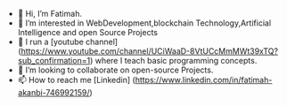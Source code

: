 - 👋 Hi, I’m Fatimah.
- 👀 I’m interested in WebDevelopment,blockchain Technology,Artificial Intelligence and open Source Projects
- 🌱 I run a [youtube channel] (https://www.youtube.com/channel/UCiWaaD-8VtUCcMmMWt39xTQ?sub_confirmation=1) where I teach basic programming concepts.
- 💞️ I’m looking to collaborate on open-source Projects.
- 📫 How to reach me [Linkedin] (https://www.linkedin.com/in/fatimah-akanbi-746992159/)

<!---
akanbifatimah/akanbifatimah is a ✨ special ✨ repository because its `README.md` (this file) appears on your GitHub profile.
You can click the Preview link to take a look at your changes.
--->

